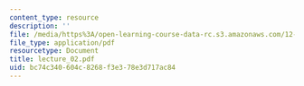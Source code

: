 ```yaml
---
content_type: resource
description: ''
file: /media/https%3A/open-learning-course-data-rc.s3.amazonaws.com/12-746-marine-organic-geochemistry-spring-2005/bc74c340604c8268f3e378e3d717ac84_lecture_02.pdf
file_type: application/pdf
resourcetype: Document
title: lecture_02.pdf
uid: bc74c340-604c-8268-f3e3-78e3d717ac84
---
```

